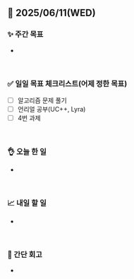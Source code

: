 ## 📅 2025/06/11(WED)


### ✨ 주간 목표

- 

<br/>

### ✅ 일일 목표 체크리스트(어제 정한 목표)

- [ ] 알고리즘 문제 풀기
- [ ] 언리얼 공부(UC++, Lyra)
- [ ] 4번 과제

<br/>

### 👌 오늘 한 일

- 
  
<br/>


### 📈 내일 할 일

- 

<br/>

### 💭 간단 회고

- 

<br/>
